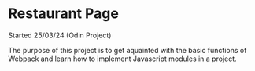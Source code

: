 # Restaurant Page

Started 25/03/24 (Odin Project)

The purpose of this project is to get aquainted with the basic functions of Webpack and learn how to implement Javascript modules in a  project.
